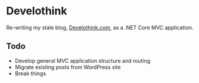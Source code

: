 # Develothink

Re-writing my stale blog, [Develothink.com](http://www.develothink.com), as a .NET Core MVC application.

## Todo
- Develop general MVC application structure and routing
- Migrate existing posts from WordPress site
- Break things